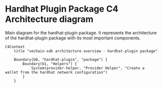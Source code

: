 # Hardhat Plugin Package C4 Architecture diagram
Main diagram for the hardhat-plugin package.
It represents the architecture of the hardhat-plugin package with its most important components.

```mermaid
C4Context
    title "vechain-sdk architecture overview - hardhat-plugin package"

    Boundary(b0, "hardhat-plugin", "package") {
        Boundary(b1, "Helpers") {
            System(provider-helper, "Provider Helper", "Create a wallet from the hardhat network configuration")
        }
    }
```